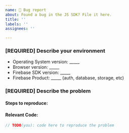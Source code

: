 ```yaml
---
name: 🐞 Bug report
about: Found a bug in the JS SDK? File it here.
title: ''
labels: ''
assignees: ''

---
```



<!-- Step 1 [READ THIS] -->
<!--

Are you in the right place?
  * For issues or feature requests related to __the code in this repository__
    file a Github issue.
    * If this is a __feature request__ make sure the issue title starts with "FR:".
  * For general technical questions, post a question on [StackOverflow](http://stackoverflow.com/)
    with the firebase tag.
  * For general Firebase discussion, use the [firebase-talk](https://groups.google.com/forum/#!forum/firebase-talk)
    google group.
  * For help troubleshooting your application that does not fall under one
    of the above categories, reach out to the personalized
    [Firebase support channel](https://firebase.google.com/support/).
    
-->

<!-- Step 2 -->

### [REQUIRED] Describe your environment

  * Operating System version: _____
  * Browser version: _____
  * Firebase SDK version: _____
  * Firebase Product: _____ (auth, database, storage, etc)

<!-- Step 3 -->

### [REQUIRED] Describe the problem

#### Steps to reproduce:
<!--
  What happened? How can we make the problem occur?
  This could be a description, log/console output, etc.
-->
#### Relevant Code:

```javascript
// TODO(you): code here to reproduce the problem
```
